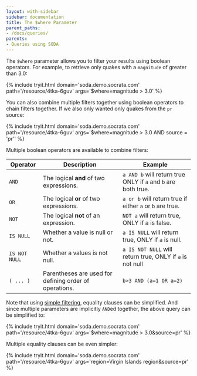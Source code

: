 ```yaml
---
layout: with-sidebar
sidebar: documentation
title: The $where Parameter 
parent_paths: 
- /docs/queries/
parents: 
- Queries using SODA
---
```



The `$where` parameter allows you to filter your results using boolean operators. For example, to retrieve only quakes with a `magnitude` of greater than 3.0:

{% include tryit.html domain='soda.demo.socrata.com' path='/resource/4tka-6guv' args='$where=magnitude > 3.0' %}

You can also combine multiple filters together using boolean operators to chain filters together. If we also only wanted only quakes from the `pr` source:

{% include tryit.html domain='soda.demo.socrata.com' path='/resource/4tka-6guv' args='$where=magnitude > 3.0 AND source = \'pr\'' %}

Multiple boolean operators are available to combine filters:

| Operator      | Description                                            | Example                                                       |
| ---           | ---                                                    | ---                                                           |
| `AND`         | The logical **and** of two expressions.                | `a AND b` will return true ONLY if `a` and `b` are both true. |
| `OR`          | The logical **or** of two expressions.                 | `a or b` will return true if either `a` or `b` are true.      |
| `NOT`         | The logical **not** of an expression.                  | `NOT a` will return true, ONLY if a is false.                 |
| `IS NULL`     | Whether a value is null or not.                        | `a IS NULL` will return true, ONLY if `a` is null.            |
| `IS NOT NULL` | Whether a values is not null.                          | `a IS NOT NULL` will return true, ONLY if `a` is not null     |
| `( ... )`     | Parentheses are used for defining order of operations. | `b>3 AND (a=1 OR a=2)`                                        |

Note that using [simple filtering](/docs/filtering.html), equality clauses can be simplified. And since multiple parameters are implicitly `AND`ed together, the above query can be simplified to:

{% include tryit.html domain='soda.demo.socrata.com' path='/resource/4tka-6guv' args='$where=magnitude > 3.0&amp;source=pr' %}

Multiple equality clauses can be even simpler:

{% include tryit.html domain='soda.demo.socrata.com' path='/resource/4tka-6guv' args='region=Virgin Islands region&amp;source=pr' %}

